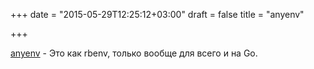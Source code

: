 +++
date = "2015-05-29T12:25:12+03:00"
draft = false
title = "anyenv"

+++

<p><a href="https://github.com/mislav/anyenv">anyenv</a>&nbsp;- Это как&nbsp;rbenv, только вообще для всего и на Go.</p>

